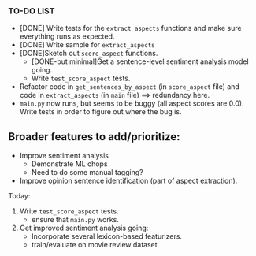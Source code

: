 ### TO-DO LIST

* [DONE] Write tests for the `extract_aspects` functions and make sure everything runs as expected.
* [DONE] Write sample for `extract_aspects`
* [DONE]Sketch out `score_aspect` functions. 
	* [DONE-but minimal]Get a sentence-level sentiment analysis model going. 
	* Write `test_score_aspect` tests. 
* Refactor code in `get_sentences_by_aspect` (in `score_aspect` file) and code in `extract_aspects` (in `main` file) ==> redundancy here. 
* `main.py` now runs, but seems to be buggy (all aspect scores are 0.0). Write tests in order to figure out where the bug is. 


Broader features to add/prioritize:
-----------------
* Improve sentiment analysis
	* Demonstrate ML chops
	* Need to do some manual tagging?
* Improve opinion sentence identification (part of aspect extraction).  


Today:

1. Write `test_score_aspect` tests. 
	* ensure that `main.py` works. 
2. Get improved sentiment analysis going: 
	* Incorporate several lexicon-based featurizers.
	* train/evaluate on movie review dataset.  
	
	
	  	